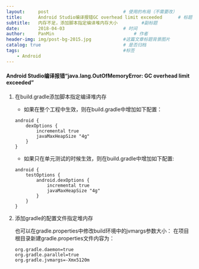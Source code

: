 ```yaml
---
layout:     post                            # 使用的布局（不需要改）
title:      Android Studio编译报错GC overhead limit exceeded      # 标题
subtitle:   内存不足，添加脚本指定编译堆内存大小         #副标题
date:       2018-04-03                      # 时间
author:     PanMin                              # 作者
header-img: img/post-bg-2015.jpg            #这篇文章标题背景图片
catalog: true                               # 是否归档
tags:                                       #标签
    - Android
---
```


#### Android Studio编译报错“java.lang.OutOfMemoryError: GC overhead limit exceeded” 

1. 在build.gradle添加脚本指定编译堆内存
	
	* 如果在整个工程中生效，则在build.gradle中增加如下配置：
	```
	android {
		dexOptions {
        	incremental true
        	javaMaxHeapSize "4g"
    	}
	}
	```
 
	* 如果只在单元测试的时候生效，则在build.gradle中增加如下配置:
	```
	android {
		testOptions {
			android.dexOptions {
	        	incremental true
	        	javaMaxHeapSize "4g"
	    	}
		}
	}
	```
2. 添加gradle的配置文件指定堆内存

	也可以在gradle.properties中修改build环境中的jvmargs参数大小：
	在项目根目录新建gradle.properties文件内容为：
	```
	org.gradle.daemon=true
	org.gradle.parallel=true
	org.gradle.jvmargs=-Xmx5120m
	```
